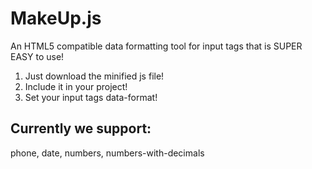 MakeUp.js
=========

An HTML5 compatible data formatting tool for input tags that is SUPER EASY to use!

1. Just download the minified js file!
2. Include it in your project!
<code><script src="js/MakeUp.min.js"></script></code>
3. Set your input tags data-format!

## Currently we support:

phone, date, numbers, numbers-with-decimals
